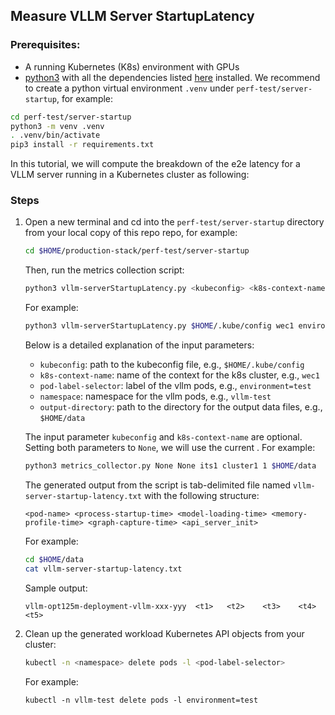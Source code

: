 ## Measure VLLM Server StartupLatency


### Prerequisites: 
- A running Kubernetes (K8s) environment with GPUs
-  [python3](https://www.python.org/downloads/) with all the dependencies listed [here](requirements.txt) installed. We recommend to create a python virtual environment `.venv` under `perf-test/server-startup`, for example: 

```bash
cd perf-test/server-startup 
python3 -m venv .venv
. .venv/bin/activate
pip3 install -r requirements.txt
```

In this tutorial, we will compute the breakdown of the e2e latency for a VLLM server running in a Kubernetes cluster as following:

### Steps

1. Open a new terminal and cd into the `perf-test/server-startup` directory from your local copy of this repo repo, for example:
   
   ```bash 
   cd $HOME/production-stack/perf-test/server-startup
   ```

   Then, run the metrics collection script:

   ```bash
   python3 vllm-serverStartupLatency.py <kubeconfig> <k8s-context-name> <pod-label-selector> <namespace> <output-directory>
   ```

   For example:
   
   ```bash 
   python3 vllm-serverStartupLatency.py $HOME/.kube/config wec1 environment=test vllm-test $HOME/data
   ```

   Below is a detailed explanation of the input parameters:
   - `kubeconfig`: path to the kubeconfig file, e.g., `$HOME/.kube/config`
   - `k8s-context-name`: name of the context for the k8s cluster, e.g., `wec1`
   - `pod-label-selector`: label of the vllm pods, e.g., `environment=test` 
   - `namespace`: namespace for the vllm pods, e.g., `vllm-test`
   - `output-directory`: path to the directory for the output data files, e.g., `$HOME/data`


   The input parameter `kubeconfig` and `k8s-context-name` are optional. Setting both parameters to `None`, we will use the current . For example:

   ```bash 
   python3 metrics_collector.py None None its1 cluster1 1 $HOME/data
   ```

   The generated output from the script is tab-delimited file named `vllm-server-startup-latency.txt` with the following structure:

   ```console 
   <pod-name> <process-startup-time> <model-loading-time> <memory-profile-time> <graph-capture-time> <api_server_init>
   ```

   For example: 

   ```bash
   cd $HOME/data
   cat vllm-server-startup-latency.txt
   ```
 
   Sample output:

   ```console 
   vllm-opt125m-deployment-vllm-xxx-yyy	 <t1>   <t2>    <t3>    <t4>    <t5>
   ```

2. Clean up the generated workload Kubernetes API objects from your cluster:

   ```bash 
   kubectl -n <namespace> delete pods -l <pod-label-selector>
   ```

   For example:

   ```console
   kubectl -n vllm-test delete pods -l environment=test
   ```


